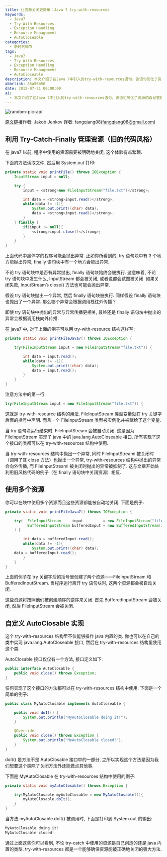 ```yaml
---
title: 让资源关闭更简单：Java 7 try-with-resources
keywords:
  - Java7
  - Try-With-Resources
  - Exception Handling
  - Resource Management
  - AutoCloseable
categories:
  - 新时代码农
tags:
  - Java7
  - Try-With-Resources
  - Exception Handling
  - Resource Management
  - AutoCloseable
description: 本文介绍了在Java 7中引入的try-with-resources语句，该语句简化了资源的自动管理。文章首先比较了传统的try-catch-finally结构如何手动管理资源，并指出其可能的问题，如异常处理和资源关闭顺序控制。接着，详细解释了try-with-resources的工作原理及其优势，包括自动关闭资源、处理多个资源和自定义AutoClosable接口的类。最后，通过代码示例展示了如何在try-with-resources中使用Java内置类以及用户自定义的AutoCloseable实现。
abbrlink: 85a56b56
date: 2015-07-31 00:00:00
ai:
  - 本文介绍了在Java 7中引入的try-with-resources语句，该语句简化了资源的自动管理。文章首先比较了传统的try-catch-finally结构如何手动管理资源，并指出其可能的问题，如异常处理和资源关闭顺序控制。接着，详细解释了try-with-resources的工作原理及其优势，包括自动关闭资源、处理多个资源和自定义AutoClosable接口的类。最后，通过代码示例展示了如何在try-with-resources中使用Java内置类以及用户自定义的AutoCloseable实现。
---
```



<!-- markdownlint-disable-next-line MD033 -->
<meta name="referrer" content="no-referrer"/>

![random-pic-api](https://cover.dong4j.ink:1024)


[原文链接](http://tutorials.jenkov.com/java-exception-handling/try-with-resources.html "Try-with-resources in Java 7")作者: Jakob Jenkov
译者: fangqiang08(fangqiang08@gmail.com)

## 利用 Try-Catch-Finally 管理资源（旧的代码风格）

在 java7 以前, 程序中使用的资源需要被明确地关闭, 这个体验有点繁琐.

下面的方法读取文件, 然后用 System.out 打印:

```java
private static void printFile() throws IOException {
    InputStream input = null;

    try {
        input = <strong>new FileInputStream("file.txt")</strong>;

        int data = <strong>input.read()</strong>;
        while(data != -1){
            System.out.print((char) data);
            data = <strong>input.read()</strong>;
        }
    } finally {
        if(input != null){
            <strong>input.close()</strong>;
        }
    }
}
```

上面代码中黑体字的程序可能会抛出异常. 正如你所看到的, try 语句块中有 3 个地方能抛出异常, finally 语句块中有一个地方会能出异常.

不论 try 语句块中是否有异常抛出, finally 语句块始终会被执行. 这意味着, 不论 try 语句块中发生什么, InputStream 都会被关闭, 或者说都会试图被关闭.
如果关闭失败, InputStream’s close() 方法也可能会抛出异常.

假设 try 语句块抛出一个异常, 然后 finally 语句块被执行. 同样假设 finally 语句块也抛出了一个异常. 那么哪个异常会根据调用栈往外传播？

即使 try 语句块中抛出的异常与异常传播更相关, 最终还是 finally 语句块中抛出的异常会根据调用栈向外传播.

在 java7 中, 对于上面的例子可以用 try-with-resource 结构这样写:

```java
private static void printFileJava7() throws IOException {

    try(FileInputStream input = new FileInputStream("file.txt")) {

        int data = input.read();
        while(data != -1){
            System.out.print((char) data);
            data = input.read();
        }
    }
}
```

注意方法中的第一行:

```java
try(FileInputStream input = new FileInputStream("file.txt")) {
```

这就是 try-with-resource 结构的用法. FileInputStream 类型变量就在 try 关键字后面的括号中声明. 而且一个 FileInputStream 类型被实例化并被赋给了这个变量.

当 try 语句块运行结束时, FileInputStream 会被自动关闭. 这是因为 FileInputStream 实现了 java 中的 java.lang.AutoCloseable 接口.
所有实现了这个接口的类都可以在 try-with-resources 结构中使用.

当 try-with-resources 结构中抛出一个异常, 同时 FileInputStreami 被关闭时（调用了其 close 方法）也抛出一个异常, try-with-resources
结构中抛出的异常会向外传播, 而 FileInputStreami 被关闭时抛出的异常被抑制了. 这与文章开始处利用旧风格代码的例子（在 finally 语句块中关闭资源）相反.

## 使用多个资源

你可以在块中使用多个资源而且这些资源都能被自动地关闭. 下面是例子:

```java
private static void printFileJava7() throws IOException {

    try(  FileInputStream     input         = new FileInputStream("file.txt");
          BufferedInputStream bufferedInput = new BufferedInputStream(input)
    ) {

        int data = bufferedInput.read();
        while(data != -1){
            System.out.print((char) data);
    data = bufferedInput.read();
        }
    }
}
```

上面的例子在 try 关键字后的括号里创建了两个资源——FileInputStream 和 BufferedInputStream. 当程序运行离开 try 语句块时, 这两个资源都会被自动关闭.

这些资源将按照他们被创建顺序的逆序来关闭. 首先 BufferedInputStream 会被关闭, 然后 FileInputStream 会被关闭.

## 自定义 AutoClosable 实现

这个 try-with-resources 结构里不仅能够操作 java 内置的类. 你也可以在自己的类中实现 java.lang.AutoCloseable 接口, 然后在 try-with-resources
结构里使用这个类.

AutoClosable 接口仅仅有一个方法, 接口定义如下:

```java
public interface AutoClosable {
    public void close() throws Exception;
}
```

任何实现了这个接口的方法都可以在 try-with-resources 结构中使用. 下面是一个简单的例子:

```java
public class MyAutoClosable implements AutoCloseable {

    public void doIt() {
        System.out.println("MyAutoClosable doing it!");
    }

    @Override
    public void close() throws Exception {
        System.out.println("MyAutoClosable closed!");
    }
}
```

doIt() 是方法不是 AutoClosable 接口中的一部分, 之所以实现这个方法是因为我们想要这个类除了关闭方法外还能做点其他事.

下面是 MyAutoClosable 在 try-with-resources 结构中使用的例子:

```java
private static void myAutoClosable() throws Exception {

    try(MyAutoClosable myAutoClosable = new MyAutoClosable()){
        myAutoClosable.doIt();
    }
}
```

当方法 myAutoClosable.doIt() 被调用时, 下面是打印到 System.out 的输出:

```java
MyAutoClosable doing it!
MyAutoClosable closed!
```

通过上面这些你可以看到, 不论 try-catch 中使用的资源是自己创造的还是 java 内置的类型, try-with-resources 都是一个能够确保资源能被正确地关闭的强大方法.
